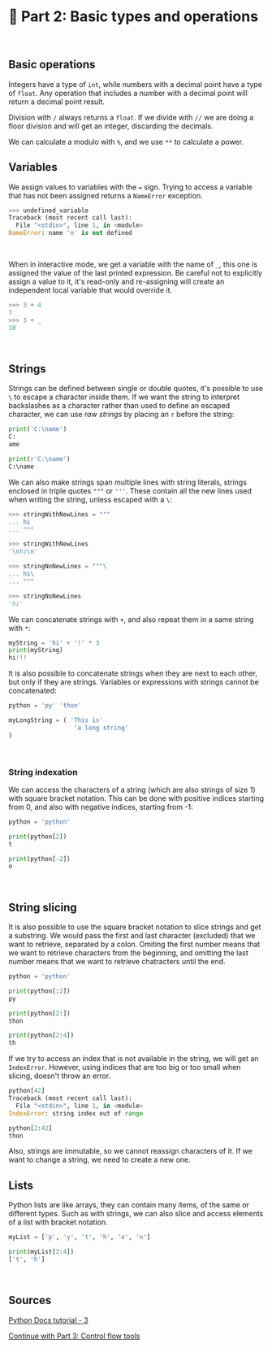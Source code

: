 # 🐍 Part 2: Basic types and operations
<br/>

## Basic operations

Integers have a type of `int`, while numbers with a decimal point have a type of `float`.
Any operation that includes a number with a decimal point will return a decimal point result.

Division with `/` always returns a `float`. If we divide with `//` we are doing a floor division and will get an 
integer, discarding the decimals.

We can calculate a modulo with `%`, and we use `**` to calculate a power.
<br/>

## Variables

We assign values to variables with the `=` sign.
Trying to access a variable that has not been assigned returns a `NameError` exception.

```python
>>> undefined_variable
Traceback (most recent call last):
  File "<stdin>", line 1, in <module>
NameError: name 'n' is not defined
```
<br/>

When in interactive mode, we get a variable with the name of `_`, this one is assigned the value of the last 
printed expression. Be careful not to explicitly assign a value to it, it's read-only and re-assigning will 
create an independent local variable that would override it.

```python
>>> 3 + 4
7
>>> 3 + _
10
```
<br/>

## Strings

Strings can be defined between single or double quotes, it's possible to use `\` to escape a character inside them.
If we want the string to interpret backslashes as a character rather than used to define an escaped character, we can
use _raw strings_ by placing an `r` before the string:

```python
print('C:\name')
C:
ame

print(r'C:\name')
C:\name
```

We can also make strings span multiple lines with string literals, strings enclosed in triple quotes `"""` or `'''`.
These contain all the new lines used when writing the string, unless escaped with a `\`:

```python
>>> stringWithNewLines = """
... hi
... """

>>> stringWithNewLines
'\nhi\n'

>>> stringNoNewLines = """\
... hi\
... """

>>> stringNoNewLines
'hi'
```

We can concatenate strings with `+`, and also repeat them in a same string with `*`:

```python
myString = 'hi' + '!' * 3
print(myString)
hi!!!
```

It is also possible to concatenate strings when they are next to each other, but only if they are strings.
Variables or expressions with strings cannot be concatenated:

```python
python = 'py' 'thon'

myLongString = ( 'This is'
                  'a long string'
)
```
<br/>

### String indexation

We can access the characters of a string (which are also strings of size 1) with square bracket notation.
This can be done with positive indices starting from 0, and also with negative indices, starting from -1:

```python
python = 'python'

print(python[2])
t

print(python[-2])
o
```
<br/>

## String slicing

It is also possible to use the square bracket notation to slice strings and get a substring.
We would pass the first and last character (excluded) that we want to retrieve, separated by a colon.
Omiting the first number means that we want to retrieve characters from the beginning, and omitting the
last number means that we want to retrieve chatracters until the end.

```python
python = 'python'

print(python[:2])
py

print(python[2:])
thon

print(python[2:4])
th
```

If we try to access an index that is not available in the string, we will get an `IndexError`. However, using
indices that are too big or too small when slicing, doesn't throw an error.

```python
python[42]
Traceback (most recent call last):
  File "<stdin>", line 1, in <module>
IndexError: string index out of range

python[2:42]
thon
```

Also, strings are immutable, so we cannot reassign characters of it. If we want to change a string, we need to
create a new one.
<br/>

## Lists

Python lists are like arrays, they can contain many items, of the same or different types.
Such as with strings, we can also slice and access elements of a list with bracket notation.

```python
myList = ['p', 'y', 't', 'h', 'o', 'n']

print(myList[2:4])
['t', 'h']
```
<br/>

## Sources
[Python Docs tutorial - 3](https://docs.python.org/3/tutorial/introduction.html)

[Continue with Part 3: Control flow tools](https://github.com/alysanne/python_notes/blob/master/python-notes-3.md)
